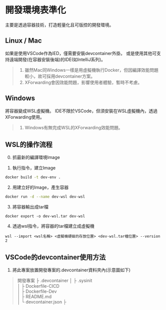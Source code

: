 # 開發環境表準化

主要是透過容器技術，打造輕量化且可版控的開發環境。

## Linux / Mac 
如果是使用VSCode作為IED，僅需要安裝devcontainer外掛。
或是使用其他可支持遠端開發(在容器安裝後端)的IDE(如IntelliJ系列)。
> 1. 雖然Mac同Windows一樣是用虛擬機執行Docker，但因編譯效能問題較小，故可採用devcontainer方案。
> 2. XForwarding會因效能問題，影響使用者體驗，暫時不考慮。

## Windows 
將容器變成WSL虛擬機。
IDE不限於VSCode，但須安裝在WSL虛擬機內，透過XForwarding使用。
> 1. Windows有無完成WSL的XForwarding效能問題。

## WSL的操作流程

0. 抓最新的編譯環境Image

1. 執行指令，建立Image
```bash
docker build -t dev-env .
```

2. 用建立好的Image，產生容器
```bash
docker run -d --name dev-wsl dev-wsl
```

3. 將容器輸出成tar檔
```
docker export -o dev-wsl.tar dev-wsl
```

4. 透過wsl指令，將容器的tar檔建立成虛擬機
```
wsl --import <wsl名稱> <虛擬機硬碟的存放位置> <dev-wsl.tar檔位置> --version 2
```

## VSCode的devcontainer使用方法

1. 將此專案放置開發專案的.devcontainer資料夾內(示意圖如下)
> 開發專案
> ├ .devcontainer
> │ ├ .sysinit  
> │ ├ Dockerfile-CICD  
> │ ├ Dockerfile-Dev  
> │ ├ README.md  
> │ └ devcontainer.json
> ├ <Source Code> 
 
